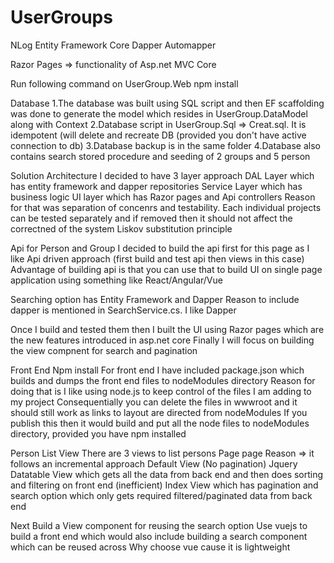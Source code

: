 # UserGroups

NLog
Entity Framework Core 
Dapper
Automapper

Razor Pages => functionality of Asp.net MVC Core

Run following command on UserGroup.Web
npm install 


Database
1.The database was built using SQL script and then EF scaffolding was done to generate the model which resides in UserGroup.DataModel along with Context
2.Database script in UserGroup.Sql => Creat.sql. It is idempotent (will delete and recreate DB (provided you don't have active connection to db)
3.Database backup is in the same folder
4.Database also contains search stored procedure and seeding of 2 groups and 5 person

Solution Architecture
I decided to have 3 layer approach
DAL Layer which has entity framework and dapper repositories
Service Layer which has business logic
UI layer which has Razor pages and Api controllers
Reason for that was separation of concenrs and testability.
Each individual projects can be tested separately and if removed then it should not affect the correctned of the system Liskov substitution principle

Api for Person and Group
I decided to build the api first for this page as I like Api driven approach (first build and test api then views in this case)
Advantage of building api is that you can use that to build UI on single page application using something like React/Angular/Vue

Searching option has Entity Framework and Dapper
Reason to include dapper is mentioned in SearchService.cs. I like Dapper

Once I build and tested them then I built the UI using Razor pages which are the new features introduced in asp.net core
Finally I will focus on building the view compnent for search and pagination

Front End Npm install
For front end I have included package.json which builds and dumps the front end files to nodeModules directory
Reason for doing that is I like using node.js to keep control of the files I am adding to my project
Consequentially you can delete the files in wwwroot and it should still work as links to layout are directed from nodeModules
If you publish this then it would build and put all the node files to nodeModules directory, provided you have npm installed

Person List View
There are 3 views to list persons Page page
Reason => it follows an incremental approach
Default View (No pagination)
Jquery Datatable View which gets all the data from back end and then does sorting and filtering on front end (inefficient)
Index View which has pagination and search option which only gets required filtered/paginated data from back end

Next
Build a View component for reusing the search option
Use vuejs to build a front end which would also include building a search component which can be reused across
Why choose vue cause it is lightweight